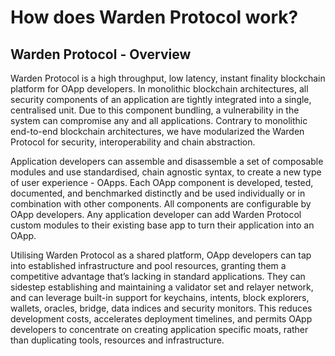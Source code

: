 ﻿# How does Warden Protocol work?

## Warden Protocol - Overview

Warden Protocol is a high throughput, low latency, instant finality blockchain platform for OApp developers. In monolithic blockchain architectures, all security components of an application are tightly integrated into a single, centralised unit. Due to this component bundling, a vulnerability in the system can compromise any and all applications. Contrary to monolithic end-to-end blockchain architectures, we have modularized the Warden Protocol for security, interoperability and chain abstraction.

Application developers can assemble and disassemble a set of composable modules and use standardised, chain agnostic syntax, to create a new type of user experience - OApps. Each OApp component is developed, tested, documented, and benchmarked distinctly and be used individually or in combination with other components. All components are configurable by OApp developers. Any application developer can add Warden Protocol custom modules to their existing base app to turn their application into an OApp.

Utilising Warden Protocol as a shared platform, OApp developers can tap into established infrastructure and pool resources, granting them a competitive advantage that’s lacking in standard applications. They can sidestep establishing and maintaining a validator set and relayer network, and can leverage built-in support for keychains, intents, block explorers, wallets, oracles, bridge, data indices and security monitors. This reduces development costs, accelerates deployment timelines, and permits OApp developers to concentrate on creating application specific moats, rather than duplicating tools, resources and infrastructure.